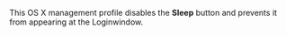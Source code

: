 This OS X management profile disables the **Sleep** button and prevents it from appearing at the Loginwindow.